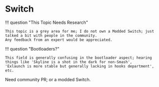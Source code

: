 ﻿# Switch

!!! question "This Topic Needs Research"

    This topic is a grey area for me; I do not own a Modded Switch; just talked a bit with people in the community.
    Any feedback from an expert would be appreciated.

!!! question "Bootloaders?"

    This field is generally confusing in the bootloader aspect; hearing things like 'Skyline is a shot in the dark for non-Smash',
    'Exlaunch is more stable but generally lacking in hooks department', etc.

Need community PR; or a modded Switch.